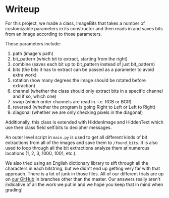 # Writeup

For this project, we made a class, ImageBits that takes a number of
customizable parameters in its constructor and then reads in and saves bits from
an image according to those parameters.

These parameters include:

1. path (image's path)
2. bit_pattern (which bit to extract, starting from the right)
3. combine (saves each bit up to bit_pattern instead of just bit_pattern)
4. bits (the bits it has to extract can be passed as a parameter to avoid extra work)
5. rotation (how many degrees the image should be rotated before extraction)
6. channel (whether the class should only extract bits in a specific channel and if so, which one)
7. swap (which order channels are read in. i.e. RGB or BGR)
8. reversed (whether the program is going Right to Left or Left to Right)
9. diagonal (whether we are only checking pixels in the diagonal)

Additionally, this class is extended with HiddenImage and HiddenText which use their class field self.bits to decipher messages.

An outer level script in `main.py` is used to get all different kinds of bit extractions from all of the images and save them to `/found_bits`. It is also used to loop through all the bit extractions analyze them at numerous locations (1, 2, 3, 1000, 1001, etc.).

We also tried using an English dictionary library to sift through all the characters in each bitstring, but we didn't end up getting very far with that approach. There is a lot of junk in those files. All of our different trials are up on [our GitHub](https://github.com/camilodoa/steganography) in branches other than the master. Our answers really aren't indicative of all the work we put in and we hope you keep that in mind when grading!
